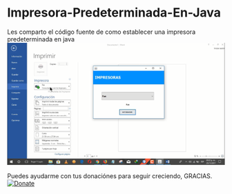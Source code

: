 # Impresora-Predeterminada-En-Java
Les comparto el código fuente de como establecer una impresora predeterminada en java
<img src="https://github.com/RojeruSan/Impresora-Predeterminada-En-Java/blob/master/Camptura.png">

Puedes ayudarme con tus donaciónes para seguir creciendo, GRACIAS.<br>
<a href="https://www.paypal.com/cgi-bin/webscr?cmd=_s-xclick&hosted_button_id=JLWEAETTE3H28" target="_blank">
<img src="https://www.paypalobjects.com/es_XC/MX/i/btn/btn_donateCC_LG.gif" 
alt="Donate" data-canonical-src="https://www.paypalobjects.com/en_US/i/btn/btn_donateCC_LG.gif" style="max-width:100%;">
</a>
